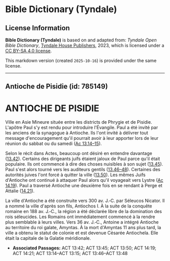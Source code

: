 # Bible Dictionary (Tyndale)

## License Information

**Bible Dictionary (Tyndale)** is based on and adapted from: _Tyndale Open Bible Dictionary_, [Tyndale House Publishers](https://tyndaleopenresources.com/), 2023, which is licensed under a [CC BY-SA 4.0 license](https://creativecommons.org/licenses/by-sa/4.0/legalcode.en).

This markdown version (created `2025-10-16`) is provided under the same license.



--------------------------------

## Antioche de Pisidie (id: 785149)

ANTIOCHE DE PISIDIE
===================

Ville en Asie Mineure située entre les districts de Phrygie et de Pisidie. L'apôtre Paul s'y est rendu pour introduire l'Évangile. Paul a été invité par les anciens de la synagogue à Antioche. Ils l'ont invité à délivrer tout message d'encouragement qu'il pourrait avoir à leur apporter lors de leur réunion du sabbat ou du samedi ([Ac 13\.14–15](https://ref.ly/Acts13:14-Acts13:15)).

Selon le récit dans Actes, beaucoup ont désiré en entendre davantage ([13\.42](https://ref.ly/Acts13:42)). Certains des dirigeants juifs étaient jaloux de Paul parce qu'il était populaire. Ils ont commencé à dire des choses nuisibles à son sujet ([13\.45](https://ref.ly/Acts13:45)). Paul s'est alors tourné vers les auditeurs gentils ([13\.46–48](https://ref.ly/Acts13:46-Acts13:48)). Certaines des autorités juives l'ont forcé à quitter la ville ([13\.50](https://ref.ly/Acts13:50)). Les mêmes Juifs d'Antioche ont continué à attaquer Paul alors qu'il voyageait vers Lystre ([Ac 14\.19](https://ref.ly/Acts14:19)). Paul a traversé Antioche une deuxième fois en se rendant à Perge et Attalie ([14\.21](https://ref.ly/Acts14:21)).

La ville d'Antioche a été construite vers 300 av. J.‑C. par Séleucos Nicator. Il a nommé la ville d'après son fils, Antiochos I. À la suite de la conquête romaine en 188 av. J.‑C., la région a été déclarée libre de la domination des rois séleucides. Les Romains ont immédiatement commencé à la rendre plus semblable à leurs villes. Vers 36 av. J.‑C., Antoine a intégré Antioche au territoire du roi galate, Amyntas. À la mort d'Amyntas 11 ans plus tard, la ville a obtenu le statut de colonie et est devenue Césarée Antiochela. Elle était la capitale de la Galatie méridionale.

* **Associated Passages:** ACT 13:42; ACT 13:45; ACT 13:50; ACT 14:19; ACT 14:21; ACT 13:14–ACT 13:15; ACT 13:46–ACT 13:48

